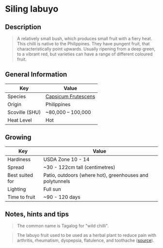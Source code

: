 # Siling labuyo

## Description

> A relatively small bush, which produces small fruit with a fiery heat. This chilli is native to the Philippines. They have pungent fruit, that characteristically point upwards. Usually ripening from a deep green, to a vibrant red, but varieties can have a range of different coloured fruit.

## General Information

Key | Value
--- | ---
Species | [Capsicum Frutescens](../capsicum-frutescens)
Origin | Philippines
Scoville (SHU) | ~80,000 – 100,000
Heat Level | Hot

## Growing

Key | Value
--- | -----
Hardiness | USDA Zone 10 - 14
Spread | ~30 - 122cm tall (centimetres)
Best suited for | Patio, outdoors (where hot), greenhouses and polytunnels
Lighting | Full sun
Time to fruit | ~90 - 120 days

## Notes, hints and tips

> The common name is Tagalog for "wild chilli".

> The labuyo fruit used to be used as a herbal plant to reduce pain with arthritis, rheumatism, dyspepsia, flatulence, and toothache ([source][medicinal]).

[medicinal]: https://experiencecatanduanes.blogspot.co.uk/2008/03/fresh-look-at-siling-labuyo.html
